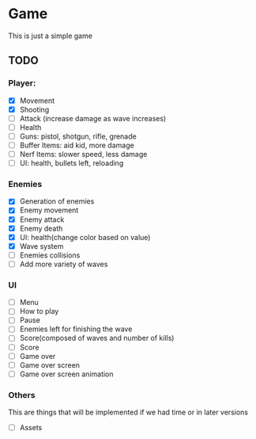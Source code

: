 # Game

This is just a simple game

## TODO

### Player:

-   [x] Movement
-   [x] Shooting
-   [ ] Attack (increase damage as wave increases)
-   [ ] Health
-   [ ] Guns: pistol, shotgun, rifle, grenade
-   [ ] Buffer Items: aid kid, more damage
-   [ ] Nerf Items: slower speed, less damage
-   [ ] UI: health, bullets left, reloading

### Enemies

-   [x] Generation of enemies
-   [x] Enemy movement
-   [x] Enemy attack
-   [x] Enemy death
-   [x] UI: health(change color based on value)
-   [x] Wave system
-   [ ] Enemies collisions
-   [ ] Add more variety of waves

### UI

-   [ ] Menu
-   [ ] How to play
-   [ ] Pause
-   [ ] Enemies left for finishing the wave
-   [ ] Score(composed of waves and number of kills)
-   [ ] Score
-   [ ] Game over
-   [ ] Game over screen
-   [ ] Game over screen animation

### Others

This are things that will be implemented if we had time or in later versions

-   [ ] Assets
